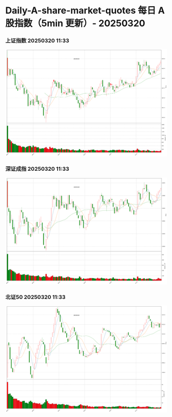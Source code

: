 
# Daily-A-share-market-quotes 每日 A 股指数（5min 更新）- 20250320

### 上证指数 20250320 11:33
![](./fig/2025/3/20250320-sh000001.png)

### 深证成指 20250320 11:33
![](./fig/2025/3/20250320-sz399001.png)

### 北证50 20250320 11:33
![](./fig/2025/3/20250320-bj899050.png)
